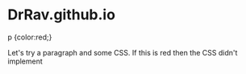# DrRav.github.io
<!DOCTYPE html>
<html>
    <head>
    <meta charset="UTF-8">
    <title>title</title>
    p {color:red;}    
  </head>
    <body>
<!--1st attempt at building and hosting a website from GitHub-->

<!--Well, I guess it worked.-->

<!--What wasn't clear was the distinction from working on GitHub and working your own computer.  Why do I need to go to my own computer to make a website?-->

<!--Not sure if my html will interpreted simply as text. --> 
<p>Let's try a paragraph and some CSS.  If this is red then the CSS didn't implement</p>  
  </body>
</html>
